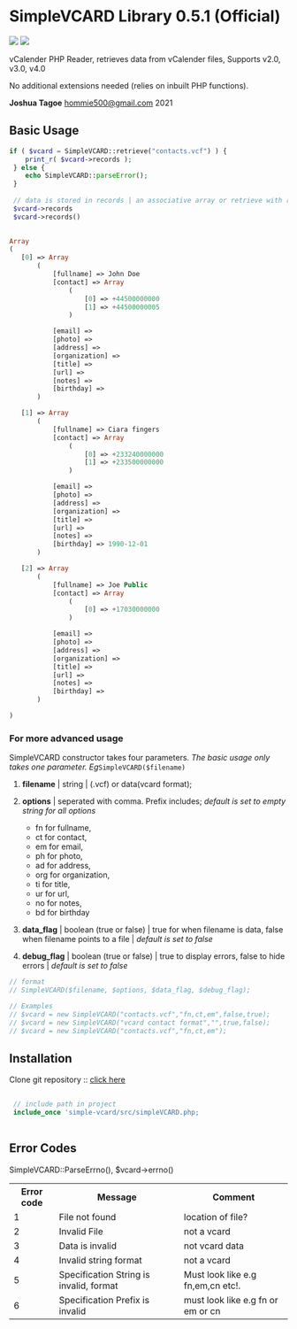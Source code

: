 # SimpleVCARD Library 0.5.1 (Official)
[<img src="https://img.shields.io/badge/license-MIT-success" />](https://github.com/joetag47/simpleVCARD/blob/main/LICENSE) [<img src="https://img.shields.io/badge/issues-0-important" />](https://github.com/joetag47/simpleVCARD/issues)

vCalender PHP Reader, retrieves data from vCalender files, Supports v2.0, v3.0, v4.0

No additional extensions needed (relies on inbuilt PHP functions).

**Joshua Tagoe** <hommie500@gmail.com> 2021

## Basic Usage
```php  
if ( $vcard = SimpleVCARD::retrieve("contacts.vcf") ) {
    print_r( $vcard->records );
 } else {
    echo SimpleVCARD::parseError();
 }
 
 // data is stored in records | an associative array or retrieve with records() method
 $vcard->records 
 $vcard->records() 
 
 ```
 ```php
Array
(
    [0] => Array
        (
            [fullname] => John Doe
            [contact] => Array
                (
                    [0] => +44500000000
                    [1] => +44500000005
                )

            [email] => 
            [photo] => 
            [address] => 
            [organization] => 
            [title] => 
            [url] => 
            [notes] => 
            [birthday] => 
        )

    [1] => Array
        (
            [fullname] => Ciara fingers
            [contact] => Array
                (
                    [0] => +233240000000
                    [1] => +233500000000
                )

            [email] => 
            [photo] => 
            [address] => 
            [organization] => 
            [title] => 
            [url] => 
            [notes] => 
            [birthday] => 1990-12-01
        )

    [2] => Array
        (
            [fullname] => Joe Public
            [contact] => Array
                (
                    [0] => +17030000000
                )

            [email] => 
            [photo] => 
            [address] => 
            [organization] => 
            [title] => 
            [url] => 
            [notes] => 
            [birthday] => 
        )

)
```
### For more advanced usage
SimpleVCARD constructor takes four parameters.
_The basic usage only takes one parameter. Eg_``` SimpleVCARD($filename) ```

1. **filename** | string | (.vcf) or data(vcard format);

2. **options** | seperated with comma. Prefix includes; _default is set to empty string for all options_  
    -  fn  for fullname,
	-  ct  for contact,
	-  em  for email,
	-  ph  for photo,
	-  ad  for address,
	-  org  for organization,
	-  ti  for title,
	-  ur  for url,
	-  no  for notes,
	-  bd  for birthday

3. **data_flag** | boolean (true or false) | true for when filename is data, false when filename points to a file | _default is set to false_

4. **debug_flag** | boolean (true or false) | true to display errors, false to hide errors | _default is set to false_


```php
// format
// SimpleVCARD($filename, $options, $data_flag, $debug_flag);

// Examples
// $vcard = new SimpleVCARD("contacts.vcf","fn,ct,em",false,true);
// $vcard = new SimpleVCARD("vcard contact format","",true,false);
// $vcard = new SimpleVCARD("contacts.vcf","fn,ct,em");

```
## Installation

Clone git repository :: [click here](https://github.com/joetag47/simpleVCARD/archive/refs/heads/main.zip)

```php
   
 // include path in project  
 include_once 'simple-vcard/src/simpleVCARD.php;
 
 ```


## Error Codes

SimpleVCARD::ParseErrno(), $vcard->errno()

<table>
<tr><th>Error code</th><th>Message</th><th>Comment</th></tr>
<tr><td>1</td><td>File not found</td><td>location of file?</td></tr>
<tr><td>2</td><td>Invalid File</td><td>not a vcard</td></tr>
<tr><td>3</td><td>Data is invalid</td><td>not vcard data</td></tr>
<tr><td>4</td><td>Invalid string format</td><td>not a vcard</td></tr>
<tr><td>5</td><td>Specification String is invalid, format</td><td> Must look like e.g fn,em,cn etc!.</td></tr>
<tr><td>6</td><td>Specification Prefix is invalid</td><td>must look like e.g fn or em or cn</td></tr>
</table>	
